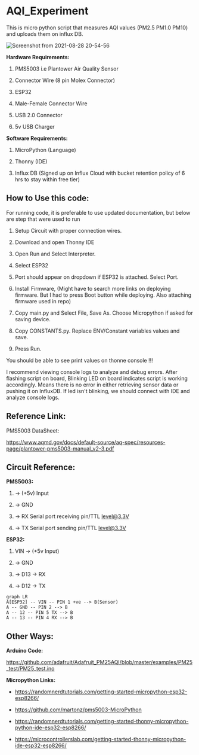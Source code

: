 # AQI_Experiment


This is micro python script that measures AQI values (PM2.5 PM1.0 PM10) and uploads them on influx DB.


![Screenshot from 2021-08-28 20-54-56](https://user-images.githubusercontent.com/13708372/131223616-d2567a1c-a869-4f4e-8598-77c323ae7000.png)

  

**Hardware Requirements:**

  

1) PMS5003 i.e Plantower Air Quality Sensor

2) Connector Wire (8 pin Molex Connector)

3) ESP32

3) Male-Female Connector Wire

4) USB 2.0 Connector

5) 5v USB Charger

  
  

**Software Requirements:**

  

1) MicroPython (Language)

2) Thonny (IDE)

3) Influx DB (Signed up on Influx Cloud with bucket retention policy of 6 hrs to stay within free tier)

  
  

## How to Use this code:

  

For running code, it is preferable to use updated documentation, but below are step that were used to run

1) Setup Circuit with proper connection wires.

2) Download and open Thonny IDE

3) Open Run and Select Interpreter.

4) Select ESP32

5) Port should appear on dropdown if ESP32 is attached. Select Port.

6) Install Firmware, (Might have to search more links on deploying firmware. But I had to press Boot button while deploying. Also attaching firmware used in repo)

7) Copy main.py and Select File, Save As. Choose Micropython if asked for saving device. 

8) Copy CONSTANTS.py. Replace ENV/Constant variables values and save.

9) Press Run.

  
  

You should be able to see print values on thonne console !!! 

I recommend viewing console logs to analyze and debug errors.
After flashing script on board, Blinking LED on board indicates script is working accordingly. Means there is no error in either retrieving sensor data or pushing it on InfluxDB. If led isn't blinking, we should connect with IDE and analyze console logs.


## Reference Link:

  

PMS5003 DataSheet:

https://www.aqmd.gov/docs/default-source/aq-spec/resources-page/plantower-pms5003-manual_v2-3.pdf

  
  

## Circuit Reference:

  

**PMS5003:**

  

1. -> (+5v) Input

2. -> GND

4. -> RX Serial port receiving pin/TTL level@3.3V

5. -> TX Serial port sending pin/TTL level@3.3V

  
  
  

**ESP32:**

1. VIN -> (+5v Input)

2. -> GND

3. -> D13 -> RX

4. -> D12 -> TX

  
  ```mermaid
graph LR
A[ESP32] -- VIN -- PIN 1 +ve --> B(Sensor)
A -- GND -- PIN 2 --> B
A -- 12 -- PIN 5 TX --> B
A -- 13 -- PIN 4 RX --> B
```
  

## Other Ways:

**Arduino Code:**

  

https://github.com/adafruit/Adafruit_PM25AQI/blob/master/examples/PM25_test/PM25_test.ino

  
  

**Micropython Links:**

  

- https://randomnerdtutorials.com/getting-started-micropython-esp32-esp8266/

- https://github.com/martonz/pms5003-MicroPython

- https://randomnerdtutorials.com/getting-started-thonny-micropython-python-ide-esp32-esp8266/

- https://microcontrollerslab.com/getting-started-thonny-micropython-ide-esp32-esp8266/



